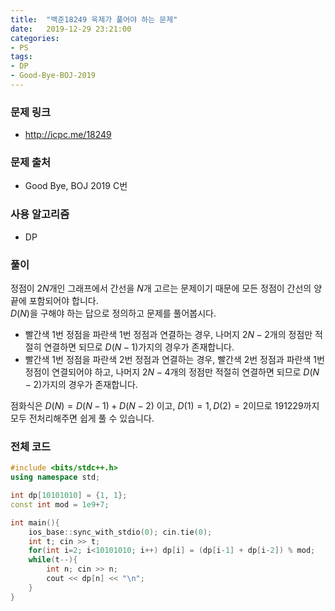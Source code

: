 ```yaml
---
title:  "백준18249 욱제가 풀어야 하는 문제"
date:   2019-12-29 23:21:00
categories:
- PS
tags:
- DP
- Good-Bye-BOJ-2019
---
```


### 문제 링크
* http://icpc.me/18249

### 문제 출처
* Good Bye, BOJ 2019 C번

### 사용 알고리즘
* DP

### 풀이
정점이 $2N$개인 그래프에서 간선을 $N$개 고르는 문제이기 때문에 모든 정점이 간선의 양 끝에 포함되어야 합니다.<br>
$D(N)$을 구해야 하는 답으로 정의하고 문제를 풀어봅시다.

* 빨간색 1번 정점을 파란색 1번 정점과 연결하는 경우, 나머지 $2N-2$개의 정점만 적절히 연결하면 되므로 $D(N-1)$가지의 경우가 존재합니다.
* 빨간색 1번 정점을 파란색 2번 정점과 연결하는 경우, 빨간색 2번 정점과 파란색 1번 정점이 연결되어야 하고, 나머지 $2N-4$개의 정점만 적절히 연결하면 되므로 $D(N-2)$가지의 경우가 존재합니다.

점화식은 $D(N) = D(N-1) + D(N-2)$ 이고, $D(1) = 1, D(2) = 2$이므로 191229까지 모두 전처리해주면 쉽게 풀 수 있습니다.

### 전체 코드
```cpp
#include <bits/stdc++.h>
using namespace std;

int dp[10101010] = {1, 1};
const int mod = 1e9+7;

int main(){
    ios_base::sync_with_stdio(0); cin.tie(0);
    int t; cin >> t;
    for(int i=2; i<10101010; i++) dp[i] = (dp[i-1] + dp[i-2]) % mod;
    while(t--){
        int n; cin >> n;
        cout << dp[n] << "\n";
    }
}
```
